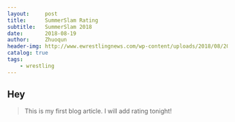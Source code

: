 ```yaml
---
layout:     post
title:      SummerSlam Rating
subtitle:   SummerSlam 2018
date:       2018-08-19
author:     Zhuoqun
header-img: http://www.ewrestlingnews.com/wp-content/uploads/2018/08/20180802_SummerSlam_Show_Hub-81176c672c292bdef770a9eaac836a84-1068x468.jpg
catalog: true
tags:
    - wrestling
---
```



## Hey
>This is my first blog article.  I will add rating tonight!

